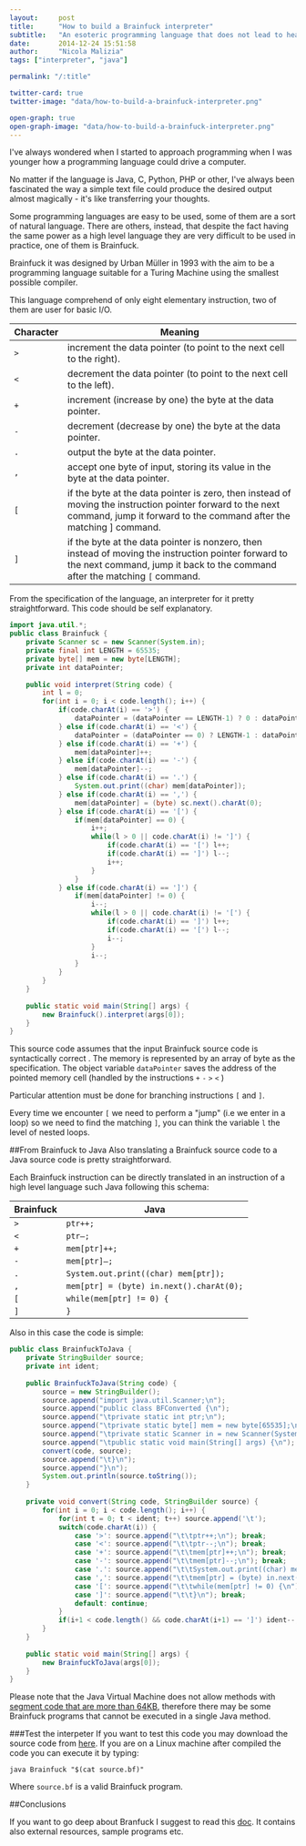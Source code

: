 ```yaml
---
layout:     post
title:      "How to build a Brainfuck interpreter"
subtitle:   "An esoteric programming language that does not lead to headaches"
date:       2014-12-24 15:51:58
author:     "Nicola Malizia"
tags: ["interpreter", "java"]

permalink: "/:title"

twitter-card: true
twitter-image: "data/how-to-build-a-brainfuck-interpreter.png"

open-graph: true
open-graph-image: "data/how-to-build-a-brainfuck-interpreter.png"
---
```


I've always wondered when I started to approach programming when I was younger how a programming language could drive a computer.

No matter if the language is Java, C, Python, PHP or other, I've always been fascinated the way a simple text file could produce the desired output almost magically - it's like transferring your thoughts.  

Some programming languages are easy to be used, some of them are a sort of natural language. There are others, instead, that despite the fact having the same power as a high level language they are very difficult to be used in practice, one of them is Brainfuck. 

Brainfuck it was designed by Urban Müller in 1993 with the aim to be a programming language suitable for a Turing Machine using the smallest possible compiler. 

This language comprehend of only eight elementary instruction, two of them are user for basic I/O. 

<table>
<thead>
<tr>
  <th>Character</th>
  <th>Meaning</th>
</tr>
</thead>
<tbody><tr>
  <td><code>&gt;</code></td>
  <td>increment the data pointer (to point to the next cell to the right).</td>
</tr>
<tr>
  <td><code>&lt;</code></td>
  <td>decrement the data pointer (to point to the next cell to the left).</td>
</tr>
<tr>
  <td><code>+</code></td>
  <td>increment (increase by one) the byte at the data pointer.</td>
</tr>
<tr>
  <td><code>-</code></td>
  <td>decrement (decrease by one) the byte at the data pointer.</td>
</tr>
<tr>
  <td><code>.</code></td>
  <td>output the byte at the data pointer.</td>
</tr>
<tr>
  <td><code>,</code></td>
  <td>accept one byte of input, storing its value in the byte at the data pointer.</td>
</tr>
<tr>
  <td><code>[</code></td>
  <td>if the byte at the data pointer is zero, then instead of moving the instruction pointer forward to the next command, jump it forward to the command after the matching ] command.</td>
</tr>
<tr>
  <td><code>]</code></td>
  <td>if the byte at the data pointer is nonzero, then instead of moving the instruction pointer forward to the next command, jump it back to the command after the matching <code>[</code> command.</td>
</tr>
</tbody></table>

From the specification of the language, an interpreter for it pretty straightforward. This code should be self explanatory. 

```java
import java.util.*;
public class Brainfuck {
    private Scanner sc = new Scanner(System.in);
    private final int LENGTH = 65535;
    private byte[] mem = new byte[LENGTH];
    private int dataPointer;
 
    public void interpret(String code) {
        int l = 0;
        for(int i = 0; i < code.length(); i++) {
            if(code.charAt(i) == '>') {
                dataPointer = (dataPointer == LENGTH-1) ? 0 : dataPointer + 1;
            } else if(code.charAt(i) == '<') {
                dataPointer = (dataPointer == 0) ? LENGTH-1 : dataPointer - 1;
            } else if(code.charAt(i) == '+') {
                mem[dataPointer]++;
            } else if(code.charAt(i) == '-') {
                mem[dataPointer]--;
            } else if(code.charAt(i) == '.') {
                System.out.print((char) mem[dataPointer]);
            } else if(code.charAt(i) == ',') {
                mem[dataPointer] = (byte) sc.next().charAt(0);
            } else if(code.charAt(i) == '[') {
                if(mem[dataPointer] == 0) {
                    i++;
                    while(l > 0 || code.charAt(i) != ']') {
                        if(code.charAt(i) == '[') l++;
                        if(code.charAt(i) == ']') l--;
                        i++;
                    }
                }
            } else if(code.charAt(i) == ']') {
                if(mem[dataPointer] != 0) {
                    i--;
                    while(l > 0 || code.charAt(i) != '[') {
                        if(code.charAt(i) == ']') l++;
                        if(code.charAt(i) == '[') l--;
                        i--;
                    }
                    i--;
                }
            }
        }
    }
 
    public static void main(String[] args) {
        new Brainfuck().interpret(args[0]);
    }
}
```

This source code assumes that the input Brainfuck source code is syntactically correct . The memory is represented by an array of byte as the specification. The object variable `dataPointer` saves the address of the pointed memory cell (handled by the instructions `+` `-` `>` `<` )

Particular attention must be done for branching instructions `[` and `]`.

Every time we encounter `[` we need to perform a "jump" (i.e we enter in a loop) so we need to find the matching `]`, you can think the variable `l` the level of nested loops.

##From Brainfuck to Java
Also translating a Brainfuck source code to a Java source code is pretty straightforward.

Each Brainfuck instruction can be directly translated in an instruction of a high level language such Java following this schema: 

<table>
<thead>
<tr>
  <th>Brainfuck</th>
  <th>Java</th>
</tr>
</thead>
<tbody><tr>
  <td><code>&gt;</code></td>
  <td><code>ptr++;</code></td>
</tr>
<tr>
  <td><code>&lt;</code></td>
  <td><code>ptr–;</code></td>
</tr>
<tr>
  <td><code>+</code></td>
  <td><code>mem[ptr]++;</code></td>
</tr>
<tr>
  <td><code>-</code></td>
  <td><code>mem[ptr]–;</code></td>
</tr>
<tr>
  <td><code>.</code></td>
  <td><code>System.out.print((char) mem[ptr]);</code></td>
</tr>
<tr>
  <td><code>,</code></td>
  <td><code>mem[ptr] = (byte) in.next().charAt(0);</code></td>
</tr>
<tr>
  <td><code>[</code></td>
  <td><code>while(mem[ptr] != 0) {</code></td>
</tr>
<tr>
  <td><code>]</code></td>
  <td><code>}</code></td>
</tr>
</tbody></table>

Also in this case the code is simple: 

```java
public class BrainfuckToJava {
	private StringBuilder source;
	private int ident;
	
	public BrainfuckToJava(String code) {
		source = new StringBuilder();
		source.append("import java.util.Scanner;\n");
		source.append("public class BFConverted {\n");
		source.append("\tprivate static int ptr;\n");
		source.append("\tprivate static byte[] mem = new byte[65535];\n");
		source.append("\tprivate static Scanner in = new Scanner(System.in);\n");
		source.append("\tpublic static void main(String[] args) {\n");
		convert(code, source);
		source.append("\t}\n");
		source.append("}\n");
		System.out.println(source.toString());
	}
	
	private void convert(String code, StringBuilder source) {
		for(int i = 0; i < code.length(); i++) {
			for(int t = 0; t < ident; t++) source.append('\t');
			switch(code.charAt(i)) {
				case '>': source.append("\t\tptr++;\n"); break;
				case '<': source.append("\t\tptr--;\n"); break;
				case '+': source.append("\t\tmem[ptr]++;\n"); break;
				case '-': source.append("\t\tmem[ptr]--;\n"); break;
				case '.': source.append("\t\tSystem.out.print((char) mem[ptr]);\n"); break;
				case ',': source.append("\t\tmem[ptr] = (byte) in.next().charAt(0);\n"); break;
				case '[': source.append("\t\twhile(mem[ptr] != 0) {\n"); ident++; break;
				case ']': source.append("\t\t}\n"); break;
				default: continue;
			}
			if(i+1 < code.length() && code.charAt(i+1) == ']') ident--;
		}
	}
	
	public static void main(String[] args) {
		new BrainfuckToJava(args[0]);
	}
}
```

Please note that the Java Virtual Machine does not allow methods with [segment code that are more than 64KB](http://stackoverflow.com/questions/2407912/code-too-large-compilation-error-in-java/2408005#2408005), therefore there may be some Brainfuck programs that cannot be executed in a single Java method. 

###Test the interpeter
If you want to test this code you may download the source code from [here](https://gist.github.com/unnikked/cfad836abd9e4619a1b1). If you are on a Linux machine after compiled the code you can execute it by typing: 

```
java Brainfuck "$(cat source.bf)"
```

Where `source.bf` is a valid Brainfuck program.

##Conclusions

If you want to go deep about Branfuck I suggest to read this [doc](https://docs.google.com/document/d/1M51AYmDR1Q9UBsoTrGysvuzar2_Hx69Hz14tsQXWV6M/edit). It contains also external resources, sample programs etc. 